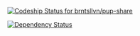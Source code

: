  [![Codeship Status for brntsllvn/pup-share](https://codeship.com/projects/ef8b0e40-e257-0132-1e88-4ea0dd54b93d/status?branch=master)](https://codeship.com/projects/81443)

[![Dependency Status](https://gemnasium.com/brntsllvn/pup-share.svg)](https://gemnasium.com/brntsllvn/pup-share)